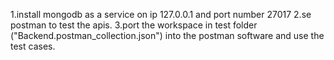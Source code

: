 1.install mongodb as a service on ip 127.0.0.1 and port number 27017
2.se postman to test the apis.
3.port the workspace in test folder ("Backend.postman_collection.json") into the postman software and use the test cases.
